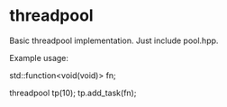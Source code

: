 threadpool
==========

Basic threadpool implementation. Just include pool.hpp.

Example usage:

std::function<void(void)> fn;

threadpool tp(10);
tp.add_task(fn);
